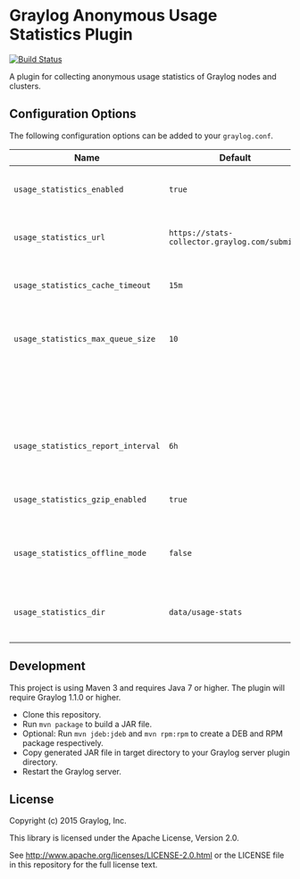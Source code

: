 # Graylog Anonymous Usage Statistics Plugin
[![Build Status](https://travis-ci.org/Graylog2/anonymous-usage-statistics-plugin.svg?branch=master)](https://travis-ci.org/Graylog2/anonymous-usage-statistics-plugin)

A plugin for collecting anonymous usage statistics of Graylog nodes and clusters.


## Configuration Options

The following configuration options can be added to your `graylog.conf`.

| Name                                | Default                                       | Description                                           |
|-------------------------------------|-----------------------------------------------|-------------------------------------------------------|
| `usage_statistics_enabled`          | `true`                                        | Enable publishing usage statistics.                   |
| `usage_statistics_url`              | `https://stats-collector.graylog.com/submit/` | Base URL of the usage statistics service.             |
| `usage_statistics_cache_timeout`    | `15m`                                         | TTL for usage statistics in local cache.              |
| `usage_statistics_max_queue_size`   | `10`                                          | Number of usage statistics data sets to store locally |
|                                     |                                               | if the connection to the web service fails.           |
| `usage_statistics_report_interval`  | `6h`                                          | How often the usage statistics should be reported.    |
| `usage_statistics_gzip_enabled`     | `true`                                        | Enable gzip compression for HTTP requests.            |
| `usage_statistics_offline_mode`     | `false`                                       | Enable offline mode (data is stored on local disk).   |
| `usage_statistics_dir`              | `data/usage-stats`                            | Directory in which data is stored in offline mode.    |


## Development

This project is using Maven 3 and requires Java 7 or higher. The plugin will require Graylog 1.1.0 or higher.

* Clone this repository.
* Run `mvn package` to build a JAR file.
* Optional: Run `mvn jdeb:jdeb` and `mvn rpm:rpm` to create a DEB and RPM package respectively.
* Copy generated JAR file in target directory to your Graylog server plugin directory.
* Restart the Graylog server.


## License

Copyright (c) 2015 Graylog, Inc.

This library is licensed under the Apache License, Version 2.0.

See http://www.apache.org/licenses/LICENSE-2.0.html or the LICENSE file in this repository for the full license text.
